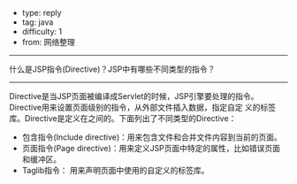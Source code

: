 - type: reply
- tag: java
- difficulty:  1
- from: 网络整理

--------

什么是JSP指令(Directive)？JSP中有哪些不同类型的指令？

---------

Directive是当JSP页面被编译成Servlet的时候，JSP引擎要处理的指令。Directive用来设置页面级别的指令，从外部文件插入数据，指定自定
义的标签库。Directive是定义在之间的。下面列出了不同类型的Directive：

  * 包含指令(Include directive)：用来包含文件和合并文件内容到当前的页面。
  * 页面指令(Page directive)：用来定义JSP页面中特定的属性，比如错误页面和缓冲区。
  * Taglib指令： 用来声明页面中使用的自定义的标签库。

